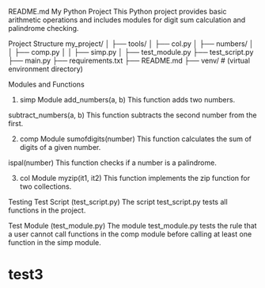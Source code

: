 README.md
My Python Project
This Python project provides basic arithmetic operations and includes modules for digit sum calculation and palindrome checking.

Project Structure
my_project/
│
├── tools/
│   ├── col.py
│   ├── numbers/
│   │   ├── comp.py
│   │   ├── simp.py
│
├── test_module.py
├── test_script.py
├── main.py
├── requirements.txt
├── README.md
├── venv/  # (virtual environment directory)

Modules and Functions
1. simp Module
add_numbers(a, b)
This function adds two numbers.

subtract_numbers(a, b)
This function subtracts the second number from the first.

2. comp Module
sumofdigits(number)
This function calculates the sum of digits of a given number.

ispal(number)
This function checks if a number is a palindrome.

3. col Module
myzip(it1, it2)
This function implements the zip function for two collections.

Testing
Test Script (test_script.py)
The script test_script.py tests all functions in the project.

Test Module (test_module.py)
The module test_module.py tests the rule that a user cannot call functions in the comp module before calling at least one function in the simp module.

# test3
